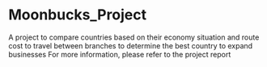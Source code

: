 # Moonbucks_Project
A project to compare countries based on their economy situation and route cost to travel between branches to determine the best country to expand businesses
For more information, please refer to the project report
